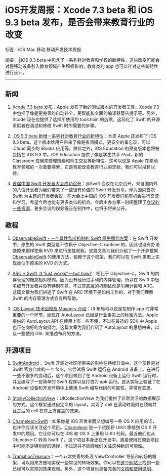 # iOS开发周报：Xcode 7.3 beta 和 iOS 9.3 beta 发布，是否会带来教育行业的改变

标签：iOS Mac 移动 移动开发技术周报

摘要：iOS 9.3 beta 中包含了一系列针对教育和学校的新特性，这些改变可能会对将移动设备引入教育领域产生积极影响，教育类的 app 也可以针对这些新特性进行设计。

---

## 新闻

1. [Xcode 7.3 beta 发布](https://developer.apple.com/xcode/download/)：Apple 发布了新的测试版本的开发者工具。Xcode 7.3 中包括了像是更完善的自动补全，更智能和全面的编译器警告提示等。另外，Xcode 现在也提供了选择所使用的 toolchain 的选项，这简化了 Swift 的开源贡献者在调试和修改 Swift 时所需要的步骤。

2. [iOS 9.3 beta 新增一系列针对教育行业的新特性](http://www.apple.com/education/preview/)：本周 Apple 还发布了 iOS 9.3 beta。这个版本给用户带来了像是夜间模式，更安全的备忘录，可以 iCloud 同步的 iBooks 应用等。除此之外，iOS Education 的预览版本也将被包括在 iOS 9.3 中。iOS Education 提供了像是学生共享 iPad，新的 Classroom 应用来管理班级和师生交互等新特性。这可以说是 Apple 在移动教育领域的一次重要探索，它是否能改变教育行业的现状，我们可以拭目以待。

2. [首届中国 Swift 开发者大会成功召开](http://atswift.io)：@Swift 会议在北京召开，来自国内外的八位开发者为我们带来了一些很有价值的 Swift 开发分享。作为国内首次 Swift 为主题的开发者会议，在大会上中国的 iOS 开发者们能有机会进行交流和学习，希望今后也能有更多类似的机会。会后主办方第一时间整理了[会议的一些资源](https://github.com/atConf/atswift-2016-resources)，更多会议的视频等正在制作中，也将于将来公开。

## 教程

1. [ObservableSwift - 一个属性监听机制的 Swift 原生替代方案](http://swiftcafe.io/2016/01/10/observable-swift/)：在 Swift 开发中，原生的 Swift 类型是不依赖于 Objective-C runtime 的，因此也没有办法像原来那样使用 KVO 来进行属性观察。这篇文章为我们介绍了一个开源框架 [ObservableSwift](https://github.com/slazyk/Observable-Swift) 的使用方法，依赖于这个框架，我们可以在 Swift 类型上实现类似于原来的 KVO 的方式。

2. [ARC + Swift, It “just works” — but how?](https://medium.com/the-traveled-ios-developers-guide/arc-swift-d323535baecb#.l15i1qeq7)：相比于 Objective-C，Swift 的内存管理的概念相对模糊，因为没有经历过手动的内存管理，所以在 Swift 中很多细节开发者并没有特别在意。不过其底层的机制依然是引用计数和 ARC。这篇文章为我们讲述了 Swift 在 ARC 环境下是如何工作的，对于我们理解 Swift 的内存管理方式会有所帮助。

3. [iOS Layout 技术回顾及 Masonry 介绍](http://www.taijicoder.com/2015/12/12/iOS-Layout-and-Masnory/)：UI 布局可以说是在制作 app 时非常重要的一个环节，而现在 AutoLayout 已经是行业事实上的标准方法。Apple 提供的 AutoLayout API 在使用上有一些不便，不过在最近的 SDK 中 Apple 也正在向好的方向努力。这篇文章为我们介绍了 AutoLayout 的思想由来，以及一些使用 DSL 来描述布局的方法。

## 开源项目

1. [SwiftAndroid](https://github.com/SwiftAndroid/swift)： Swift 开源对社区所带来的影响在持续升温中。这个项目是对 Swift 官方仓库的一个 fork，它尝试将 Swift 运行在 Android 设备上。在进行一些不很多的变动后，这个项目做到了在 Android 设备上运行 Swift 运行时，并且编写了一些简单的 Swift 程序以及打包为 apk 运行。这从实际上验证了在 Android 设备和开发环境中上使用 Swift 编写代码的可能性，非常有意思。

2. [StickyCollectionView](https://github.com/matbeich/StickyCollectionView)：UICollectionView 为我们提供了非常灵活的数据展示的方式。这个框架通过自定义的 layout，实现了 cell 在滚动时吸附在顶端并且之后的 cell 在其上方覆盖的效果。

3. [Chameleon-Swift](https://github.com/unifiedh/Chameleon-Swift)：如果你是 iOS 开发者而又想编写一些 OS X 应用的话，也许你应该关注这个项目。[Chameleon](http://chameleonproject.org) 是一个试图将 UIKit 移植到 OS X 开发中的项目。它让你可以在 iOS 和 OS X 上重用 UIKit 代码。最近他们也从 Objective-C 转向 Swift 了。这个项目本身还在开发中，直接使用在商业项目中可能不是特别好的选择，不过这并不妨碍我们关注这种新的可能性。

4. [TransitionTreasury](https://github.com/DianQK/TransitionTreasury)：一个非常完善的处理 ViewController 导航和转场的框架，可以用来方便地实现一些常见的转场效果。你可以在[这个网站](http://transitiontreasury.com)上找到一些已经可以实现的效果视频。另外，这个项目也具备完善的[文档和使用说明](https://github.com/DianQK/TransitionTreasury/wiki/主页)。
